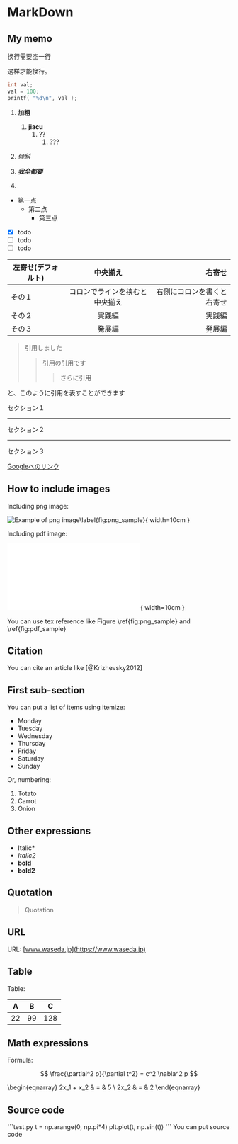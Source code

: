 # MarkDown

## My memo

换行需要空一行

这样才能换行。

```c
int val;
val = 100;
printf( "%d\n", val );
```

1. **加粗**
   1. <b>jiacu</b>
      1. ??
         1. ???
2. *倾斜*
3. ***我全都要***

4.

- 第一点
  - 第二点
    - 第三点

- [X] todo
- [ ] todo
- [ ] todo

| 左寄せ(デフォルト) |            中央揃え            |                     右寄せ |
| ------------------ | :----------------------------: | -------------------------: |
| その１             | コロンでラインを挟むと中央揃え | 右側にコロンを書くと右寄せ |
| その２             |             実践編             |                     実践編 |
| その３             |             発展編             |                     発展編 |

> 引用しました
>> 引用の引用です
>>> さらに引用

と、このように引用を表すことができます

セクション１
***
セクション２
***
セクション３

[Googleへのリンク](https://google.co.jp)

## How to include images

Including png image:

![Example of png image\label{fig:png_sample}](images/example.png){ width=10cm }

Including pdf image:

![Example of pdf image\label{fig:pdf_sample}](images/example.pdf){ width=10cm }

You can use tex reference like Figure \ref{fig:png_sample} and \ref{fig:pdf_sample}

## Citation

You can cite an article like [@Krizhevsky2012]

## First sub-section

You can put a list of items using itemize:

- Monday
- Tuesday
- Wednesday
- Thursday
- Friday
- Saturday
- Sunday

Or, numbering:

1. Totato
2. Carrot
3. Onion

## Other expressions

- Italic*
- *Italic2*
- **bold**
- **bold2**

## Quotation

> Quotation

## URL

URL: [www.waseda.jp](https://www.waseda.jp)

## Table

Table:

|  A  |  B  |  C  |
| --- | --- | --- |
|  22  |  99  |  128  |

## Math expressions

Formula:

$$
\frac{\partial^2 p}{\partial t^2} = c^2 \nabla^2 p
$$

\begin{eqnarray}
  2x_1 + x_2 & = & 5 \\
    2x_2 & = & 2
\end{eqnarray}

## Source code

\```test.py
t = np.arange(0, np.pi*4)
plt.plot(t, np.sin(t))
\```
You can put source code
